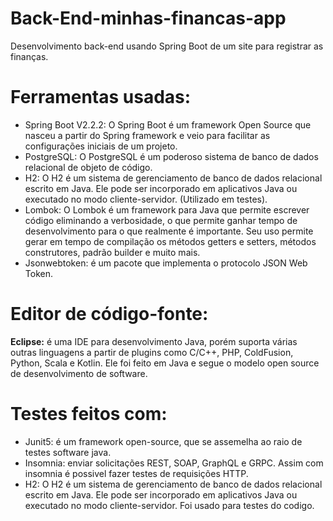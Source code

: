 # Back-End-minhas-financas-app

Desenvolvimento back-end usando Spring Boot de um site para registrar as finanças.

# Ferramentas usadas:
* Spring Boot V2.2.2: O Spring Boot é um framework Open Source que nasceu a partir do Spring framework e veio para facilitar as configurações iniciais de um projeto.
* PostgreSQL: O PostgreSQL é um poderoso sistema de banco de dados relacional de objeto de código.
* H2: O H2 é um sistema de gerenciamento de banco de dados relacional escrito em Java. Ele pode ser incorporado em aplicativos Java ou executado no modo cliente-servidor. (Utilizado em testes).
* Lombok: O Lombok é um framework para Java que permite escrever código eliminando a verbosidade, o que permite ganhar tempo de desenvolvimento para o que realmente é importante. Seu uso permite gerar em tempo de compilação os métodos getters e setters, métodos construtores, padrão builder e muito mais.
* Jsonwebtoken: é um pacote que implementa o protocolo JSON Web Token.

# Editor de código-fonte:
<b>Eclipse:</b> é uma IDE para desenvolvimento Java, porém suporta várias outras linguagens a partir de plugins como C/C++, PHP, ColdFusion, Python, Scala e Kotlin. Ele foi feito em Java e segue o modelo open source de desenvolvimento de software.

# Testes feitos com:
* Junit5: é um framework open-source, que se assemelha ao raio de testes software java.
* Insomnia: enviar solicitações REST, SOAP, GraphQL e GRPC. Assim com insomnia é possivel fazer testes de requisições HTTP.
* H2: O H2 é um sistema de gerenciamento de banco de dados relacional escrito em Java. Ele pode ser incorporado em aplicativos Java ou executado no modo cliente-servidor. Foi usado para testes do codigo.
